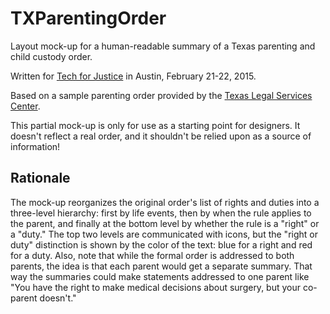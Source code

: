# TXParentingOrder
Layout mock-up for a human-readable summary of a Texas parenting and child custody order.

Written for [Tech for Justice](http://www.techforjustice.org/) in Austin, February 21-22, 2015.

Based on a sample parenting order provided by the [Texas Legal Services Center](http://tlsc.org/).

This partial mock-up is only for use as a starting point for designers. It doesn't reflect a real order, and it shouldn't be relied upon as a source of information!

## Rationale

The mock-up reorganizes the original order's list of rights and duties into a three-level hierarchy: first by life events, then by when the rule applies to the parent, and finally at the bottom level by whether the rule is a "right" or a "duty." The top two levels are communicated with icons, but the "right or duty" distinction is shown by the color of the text: blue for a right and red for a duty. Also, note that while the formal order is addressed to both parents, the idea is that each parent would get a separate summary. That way the summaries could  make statements addressed to one parent like "You have the right to make medical decisions about surgery, but your co-parent doesn't."
